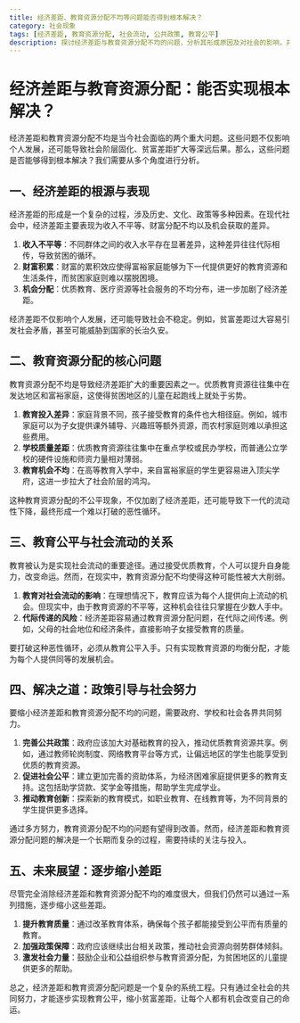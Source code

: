```yaml
---
title: 经济差距、教育资源分配不均等问题能否得到根本解决？
category: 社会现象
tags: [经济差距, 教育资源分配, 社会流动, 公共政策, 教育公平]
description: 探讨经济差距与教育资源分配不均的问题，分析其形成原因及对社会的影响，并提出通过政策引导和社会各界共同努力来促进教育公平、缩小经济差距的解决之道。文章强调了实现教育资源均衡分配的重要性，以及为每个人提供平等发展机会的长远目标。尽管完全消除这些问题极具挑战性，但通过持续努力可以逐步改善现状，促进社会更加公平和谐的发展。
---
```

# 经济差距与教育资源分配：能否实现根本解决？

经济差距和教育资源分配不均是当今社会面临的两个重大问题。这些问题不仅影响个人发展，还可能导致社会阶层固化、贫富差距扩大等深远后果。那么，这些问题是否能够得到根本解决？我们需要从多个角度进行分析。

## 一、经济差距的根源与表现

经济差距的形成是一个复杂的过程，涉及历史、文化、政策等多种因素。在现代社会中，经济差距主要表现为收入不平等、财富分配不均以及机会获取的差异。

1. **收入不平等**：不同群体之间的收入水平存在显著差异，这种差异往往代际相传，导致贫困的循环。
2. **财富积累**：财富的累积效应使得富裕家庭能够为下一代提供更好的教育资源和生活条件，而贫困家庭则难以摆脱困境。
3. **机会分配**：优质教育、医疗资源等社会服务的不均分布，进一步加剧了经济差距。

经济差距不仅影响个人发展，还可能导致社会不稳定。例如，贫富差距过大容易引发社会矛盾，甚至可能威胁到国家的长治久安。

## 二、教育资源分配的核心问题

教育资源分配不均是导致经济差距扩大的重要因素之一。优质教育资源往往集中在发达地区和富裕家庭，这使得贫困地区的儿童在起跑线上就处于劣势。

1. **教育投入差异**：家庭背景不同，孩子接受教育的条件也大相径庭。例如，城市家庭可以为子女提供课外辅导、兴趣班等额外资源，而农村家庭则难以承担这些费用。
2. **学校质量差距**：优质教育资源往往集中在重点学校或民办学校，而普通公立学校的硬件设施和师资力量相对薄弱。
3. **教育机会不均**：在高等教育入学中，来自富裕家庭的学生更容易进入顶尖学府，这进一步拉大了社会阶层的鸿沟。

这种教育资源分配的不公平现象，不仅加剧了经济差距，还可能导致下一代的流动性下降，最终形成一个难以打破的恶性循环。

## 三、教育公平与社会流动的关系

教育被认为是实现社会流动的重要途径。通过接受优质教育，个人可以提升自身能力，改变命运。然而，在现实中，教育资源分配不均使得这种可能性被大大削弱。

1. **教育对社会流动的影响**：在理想情况下，教育应该为每个人提供向上流动的机会。但现实中，由于教育资源的不平等，这种机会往往只掌握在少数人手中。
2. **代际传递的风险**：经济差距容易通过教育资源分配问题，在代际之间传递。例如，父母的社会地位和经济条件，直接影响子女接受教育的质量。

要打破这种恶性循环，必须从教育公平入手。只有实现教育资源的均衡分配，才能为每个人提供同等的发展机会。

## 四、解决之道：政策引导与社会努力

要缩小经济差距和教育资源分配不均的问题，需要政府、学校和社会各界共同努力。

1. **完善公共政策**：政府应该加大对基础教育的投入，推动优质教育资源共享。例如，通过教师轮岗制度、网络教育平台等方式，让偏远地区的学生也能享受到优质的教育资源。
2. **促进社会公平**：建立更加完善的资助体系，为经济困难家庭提供更多的教育支持。这包括助学贷款、奖学金等措施，帮助学生完成学业。
3. **推动教育创新**：探索新的教育模式，如职业教育、在线教育等，为不同背景的学生提供更多选择。

通过多方努力，教育资源分配不均的问题有望得到改善。然而，经济差距和教育资源分配问题的解决是一个长期而复杂的过程，需要持续的关注与投入。

## 五、未来展望：逐步缩小差距

尽管完全消除经济差距和教育资源分配不均的难度很大，但我们仍然可以通过一系列措施，逐步缩小这些差距。

1. **提升教育质量**：通过改革教育体系，确保每个孩子都能接受到公平而有质量的教育。
2. **加强政策保障**：政府应该继续出台相关政策，推动社会资源向弱势群体倾斜。
3. **激发社会力量**：鼓励企业和公益组织参与教育资源分配，为贫困地区的儿童提供更多的帮助。

总之，经济差距和教育资源分配问题是一个复杂的系统工程。只有通过全社会的共同努力，才能逐步实现教育公平，缩小贫富差距，让每个人都有机会改变自己的命运。